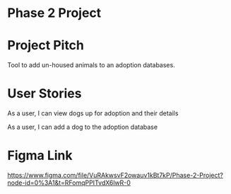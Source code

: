 # Phase 2 Project

# Project Pitch
Tool to add un-housed animals to an adoption databases.

# User Stories 

As a user, I can view dogs up for adoption and their details

As a user, I can add a dog to the adoption database

# Figma Link

https://www.figma.com/file/VuRAkwsvF2owauv1kBt7kP/Phase-2-Project?node-id=0%3A1&t=RFomqPPITvdX6lwR-0

